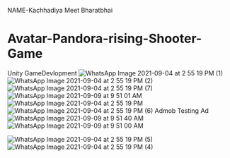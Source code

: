 NAME-Kachhadiya Meet Bharatbhai
# Avatar-Pandora-rising-Shooter-Game
Unity GameDevlopment
![WhatsApp Image 2021-09-04 at 2 55 19 PM (1)](https://user-images.githubusercontent.com/69210584/132565424-abb10957-617f-4619-95e2-66560fa4ecb5.jpeg)
![WhatsApp Image 2021-09-04 at 2 55 19 PM (2)](https://user-images.githubusercontent.com/69210584/132565498-73bef05a-6030-41be-bee6-403d5714a40f.jpeg)
![WhatsApp Image 2021-09-04 at 2 55 19 PM (7)](https://user-images.githubusercontent.com/69210584/132565527-0392f355-f8c9-4dbe-8edc-71fabb0a6289.jpeg)
![WhatsApp Image 2021-09-09 at 9 51 01 AM](https://user-images.githubusercontent.com/69210584/132623479-38121ef2-79de-4a1f-8c37-25b120c6371b.jpeg)
![WhatsApp Image 2021-09-04 at 2 55 19 PM](https://user-images.githubusercontent.com/69210584/132565579-bca1999c-7ccf-42f7-8fdc-318af2ca7285.jpeg)
![WhatsApp Image 2021-09-04 at 2 55 19 PM (6)](https://user-images.githubusercontent.com/69210584/132565611-3a352600-8cf5-48f2-b01b-27cbb1cc3151.jpeg)
Admob Testing Ad
![WhatsApp Image 2021-09-09 at 9 51 40 AM](https://user-images.githubusercontent.com/69210584/132623827-004d3437-bb78-4a01-9e26-d58ba4892e0a.jpeg)![WhatsApp Image 2021-09-09 at 9 51 00 AM](https://user-images.githubusercontent.com/69210584/132623922-dc6ceaba-47c6-4be3-a18b-6f0b89df3f18.jpeg)

![WhatsApp Image 2021-09-04 at 2 55 19 PM (5)](https://user-images.githubusercontent.com/69210584/132566072-5439df4c-c77d-43fb-aa32-2e3c22fa906a.jpeg)
![WhatsApp Image 2021-09-04 at 2 55 19 PM (4)](https://user-images.githubusercontent.com/69210584/132566141-ae3aed0a-ab09-4671-81ab-2962d9a59fb5.jpeg)

